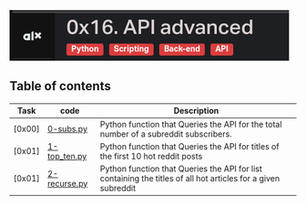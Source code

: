 ![api_ad](./assets/Screenshot%20from%202023-10-10%2015-23-56.png)

## Table of contents

Task | code | Description
------ | ----- | -----------
[0x00] | [0-subs.py](./0-subs.py) | Python function that Queries the API for the total number of a subreddit subscribers.
[0x01] | [1-top_ten.py](./1-top_ten.py) | Python function that Queries the API for titles of the first 10 hot reddit posts
[0x01] | [2-recurse.py](./2-recurse.py) | Python function that Queries the API for list containing the titles of all hot articles for a given subreddit
